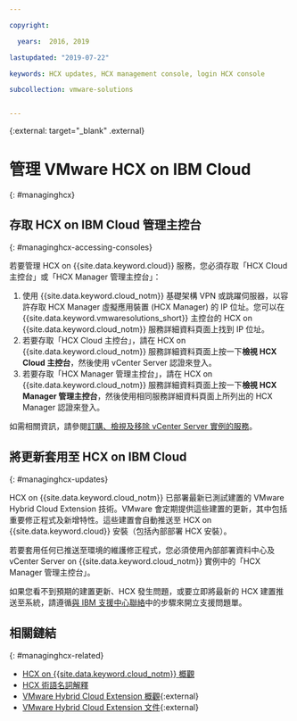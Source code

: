 ```yaml
---

copyright:

  years:  2016, 2019

lastupdated: "2019-07-22"

keywords: HCX updates, HCX management console, login HCX console

subcollection: vmware-solutions


---
```


{:external: target="_blank" .external}


# 管理 VMware HCX on IBM Cloud
{: #managinghcx}

## 存取 HCX on IBM Cloud 管理主控台
{: #managinghcx-accessing-consoles}

若要管理 HCX on {{site.data.keyword.cloud}} 服務，您必須存取「HCX Cloud 主控台」或「HCX Manager 管理主控台」：
1. 使用 {{site.data.keyword.cloud_notm}} 基礎架構 VPN 或跳躍伺服器，以容許存取 HCX Manager 虛擬應用裝置 (HCX Manager) 的 IP 位址。您可以在 {{site.data.keyword.vmwaresolutions_short}} 主控台的 HCX on {{site.data.keyword.cloud_notm}} 服務詳細資料頁面上找到 IP 位址。
2. 若要存取「HCX Cloud 主控台」，請在 HCX on {{site.data.keyword.cloud_notm}} 服務詳細資料頁面上按一下**檢視 HCX Cloud 主控台**，然後使用 vCenter Server 認證來登入。
3. 若要存取「HCX Manager 管理主控台」，請在 HCX on {{site.data.keyword.cloud_notm}} 服務詳細資料頁面上按一下**檢視 HCX Manager 管理主控台**，然後使用相同服務詳細資料頁面上所列出的 HCX Manager 認證來登入。

如需相關資訊，請參閱[訂購、檢視及移除 vCenter Server 實例的服務](/docs/services/vmwaresolutions/vcenter?topic=vmware-solutions-vc_addingremovingservices)。

## 將更新套用至 HCX on IBM Cloud
{: #managinghcx-updates}

HCX on {{site.data.keyword.cloud_notm}} 已部署最新已測試建置的 VMware Hybrid Cloud Extension 技術。VMware 會定期提供這些建置的更新，其中包括重要修正程式及新增特性。這些建置會自動推送至 HCX on {{site.data.keyword.cloud}} 安裝（包括內部部署 HCX 安裝）。

若要套用任何已推送至環境的維護修正程式，您必須使用內部部署資料中心及 vCenter Server on {{site.data.keyword.cloud_notm}} 實例中的「HCX Manager 管理主控台」。

如果您看不到預期的建置更新、HCX 發生問題，或要立即將最新的 HCX 建置推送至系統，請遵循[與 IBM 支援中心聯絡](/docs/services/vmwaresolutions/vmonic?topic=vmware-solutions-trbl_support)中的步驟來開立支援問題單。

## 相關鏈結
{: #managinghcx-related}

* [HCX on {{site.data.keyword.cloud_notm}} 概觀](/docs/services/vmwaresolutions?topic=vmware-solutions-hcx_considerations#hcx_considerations)
* [HCX 術語名詞解釋](/docs/services/vmwaresolutions/services?topic=vmware-solutions-hcx_glossary)
* [VMware Hybrid Cloud Extension 概觀](https://cloud.vmware.com/vmware-hcx){:external}
* [VMware Hybrid Cloud Extension 文件](https://cloud.vmware.com/vmware-hcx/resources){:external}
